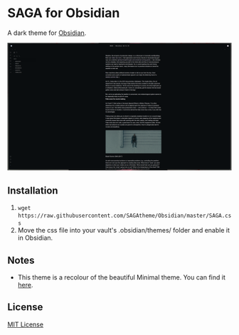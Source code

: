 # SAGA for Obsidian

A dark theme for [Obsidian](https://obsidian.md).

![Screenshot](./screenshot.png) </br>

## Installation
1. `wget https://raw.githubusercontent.com/SAGAtheme/Obsidian/master/SAGA.css` </br>
2. Move the css file into your vault's .obsidian/themes/ folder and enable it in Obsidian. 


## Notes
- This theme is a recolour of the beautiful Minimal theme. You can find it [here](https://github.com/kepano/obsidian-minimal). </br>

## License

[MIT License](./LICENSE)


